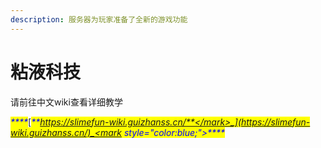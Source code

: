 ```yaml
---
description: 服务器为玩家准备了全新的游戏功能
---
```


# 粘液科技

请前往中文wiki查看详细教学

_<mark style="color:blue;">****</mark>_[_<mark style="color:blue;">**https://slimefun-wiki.guizhanss.cn/**</mark>_](https://slimefun-wiki.guizhanss.cn/)_<mark style="color:blue;">****</mark>_
